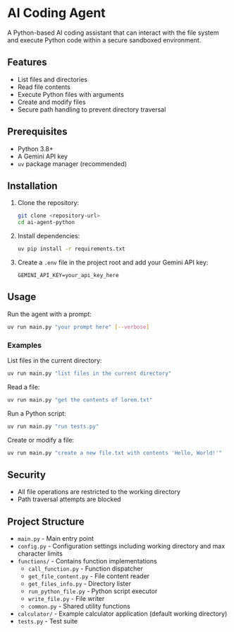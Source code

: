 # AI Coding Agent

A Python-based AI coding assistant that can interact with the file system and execute Python code within a secure sandboxed environment.

## Features

- List files and directories
- Read file contents
- Execute Python files with arguments
- Create and modify files
- Secure path handling to prevent directory traversal

## Prerequisites

- Python 3.8+
- A Gemini API key
- `uv` package manager (recommended)

## Installation

1. Clone the repository:
   ```bash
   git clone <repository-url>
   cd ai-agent-python
   ```

2. Install dependencies:
   ```bash
   uv pip install -r requirements.txt
   ```

3. Create a `.env` file in the project root and add your Gemini API key:
   ```
   GEMINI_API_KEY=your_api_key_here
   ```

## Usage

Run the agent with a prompt:
```bash
uv run main.py "your prompt here" [--verbose]
```

### Examples

List files in the current directory:
```bash
uv run main.py "list files in the current directory"
```

Read a file:
```bash
uv run main.py "get the contents of lorem.txt"
```

Run a Python script:
```bash
uv run main.py "run tests.py"
```

Create or modify a file:
```bash
uv run main.py "create a new file.txt with contents 'Hello, World!'"
```

## Security

- All file operations are restricted to the working directory
- Path traversal attempts are blocked

## Project Structure

- `main.py` - Main entry point
- `config.py` - Configuration settings including working directory and max character limits
- `functions/` - Contains function implementations
  - `call_function.py` - Function dispatcher
  - `get_file_content.py` - File content reader
  - `get_files_info.py` - Directory lister
  - `run_python_file.py` - Python script executor
  - `write_file.py` - File writer
  - `common.py` - Shared utility functions
- `calculator/` - Example calculator application (default working directory)
- `tests.py` - Test suite
